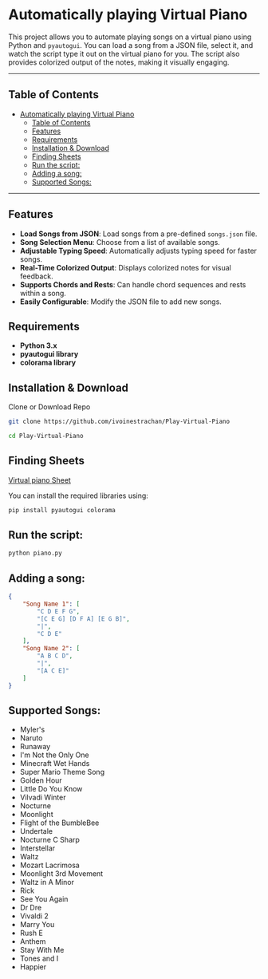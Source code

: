 # Automatically playing Virtual Piano

This project allows you to automate playing songs on a virtual piano using Python and `pyautogui`. You can load a song from a JSON file, select it, and watch the script type it out on the virtual piano for you. The script also provides colorized output of the notes, making it visually engaging.

---

## Table of Contents
- [Automatically playing Virtual Piano](#automatically-playing-virtual-piano)
  - [Table of Contents](#table-of-contents)
  - [Features](#features)
  - [Requirements](#requirements)
  - [Installation \& Download](#installation--download)
  - [Finding Sheets](#finding-sheets)
  - [Run the script:](#run-the-script)
  - [Adding a song:](#adding-a-song)
  - [Supported Songs:](#supported-songs)

---

## Features
- **Load Songs from JSON**: Load songs from a pre-defined `songs.json` file.
- **Song Selection Menu**: Choose from a list of available songs.
- **Adjustable Typing Speed**: Automatically adjusts typing speed for faster songs.
- **Real-Time Colorized Output**: Displays colorized notes for visual feedback.
- **Supports Chords and Rests**: Can handle chord sequences and rests within a song.
- **Easily Configurable**: Modify the JSON file to add new songs.

## Requirements
- **Python 3.x**
- **pyautogui library**
- **colorama library**

## Installation & Download
Clone or Download Repo
```bash
git clone https://github.com/ivoinestrachan/Play-Virtual-Piano
```
```bash
cd Play-Virtual-Piano
```

## Finding Sheets
[Virtual piano Sheet](https://virtualpiano.net/music-sheets/)

You can install the required libraries using:
```bash
pip install pyautogui colorama
```

## Run the script:
```bash
python piano.py
```

## Adding a song:
```JSON
{
    "Song Name 1": [
        "C D E F G",
        "[C E G] [D F A] [E G B]",
        "|",
        "C D E"
    ],
    "Song Name 2": [
        "A B C D",
        "|",
        "[A C E]"
    ]
}
```

## Supported Songs:
- Myler's
- Naruto
- Runaway
- I'm Not the Only One
- Minecraft Wet Hands
- Super Mario Theme Song
- Golden Hour
- Little Do You Know
- Vilvadi Winter
- Nocturne
- Moonlight
- Flight of the BumbleBee
- Undertale
- Nocturne C Sharp
- Interstellar
- Waltz
- Mozart Lacrimosa
- Moonlight 3rd Movement
- Waltz in A Minor
- Rick
- See You Again
- Dr Dre
- Vivaldi 2
- Marry You
- Rush E
- Anthem
- Stay With Me
- Tones and I
- Happier



